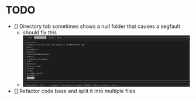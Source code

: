 # TODO

- [] Directory tab sometimes shows a null folder that causes a segfault
    * should fix this
    * ![alt text](images/image.png)
- [] Refactor code base and split it into multiple files